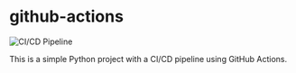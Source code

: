 # github-actions

![CI/CD Pipeline](https://github.com/nikolhodos/github-actions/workflows/cicd_pipeline.yml/badge.svg)

This is a simple Python project with a CI/CD pipeline using GitHub Actions.
